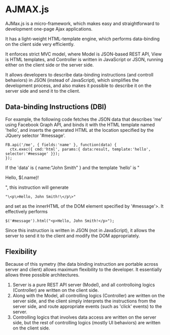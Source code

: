 AJMAX.js
========

AJMax.js is a micro-framework, which makes easy and straightforward to development one-page Ajax applications.

It has a light-weight HTML-template engine, which performs data-binding on the client side very efficiently.

It enforces strict MVC model, where Model is JSON-based REST API, View is HTML templates,
and Controller is written in JavaScript or JSON, running either on the client side or the server side.

It allows developers to describe data-binding instructions (and controll behaviors) in JSON (instead of JavaScript), which simplifies the development process, and also makes it possible to describe it on the server side and send it to the client.

Data-binding Instructions (DBI)
-------------------------------

For example, the following code fetches the JSON data that describes 'me' using Facebook Graph API, and binds it with the HTML template named 'hello', and inserts the generated HTML at the location specified by the JQuery selector '#message'.

    FB.api('/me', { fields:'name' }, function(data) {
      ctx.exec({ cmd:'html', params:{ data:result, template:'hello', selector:'#message' }});
    });

If the 'data' is { name:"John Smith" } and the template 'hello' is "<p>Hello, $(.name)!</p>", this instruction will generate

    "\<p\>Hello, John Smith!\</p\>"

and set as the innerHTML of the DOM element specified by '#message'>. It effectively performs

    $('#message').html("<p>Hello, John Smith!</p>");

Since this instruction is written in JSON (not in JavaScript), it allows the server to send it to the client and modify the DOM appropriately.

Flexibility
-----------

Because of this symetry (the data binding instruction are portable across server and client) allows maximum flexibility to the developer. It essentially allows three possible architectures.

1. Server is a pure REST API server (Model), and all controlloing logics (Controller) are written on the client side. 
2. Along with the Model, all controlling logics (Controller) are written on the server side, and the client simply interprets the instructions from the server side, and route appropriate events (such as 'click' events) to the server.
3. Controlling logics that involves data access are written on the server side, but the rest of controlling logics (mostly UI behaviors) are written on the client side. 